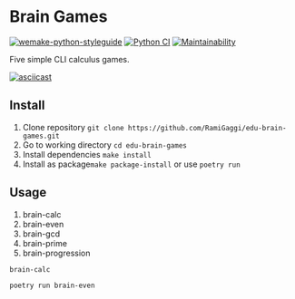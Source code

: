 # Brain Games

[![wemake-python-styleguide](https://img.shields.io/badge/style-wemake-000000.svg)](https://github.com/wemake-services/wemake-python-styleguide)
[![Python CI](https://github.com/RamiGaggi/python-project-lvl1/workflows/game-check/badge.svg)](https://github.com/RamiGaggi/python-project-lvl1/actions/workflows/game-check.yml)
[![Maintainability](https://api.codeclimate.com/v1/badges/5e03e86e41da4e9cee61/maintainability)](https://codeclimate.com/github/RamiGaggi/edu-brain-games/maintainability)

Five simple CLI calculus games.

[![asciicast](https://asciinema.org/a/4GYJ9HxRJT3zn6LX23fd6bUE0.svg)](https://asciinema.org/a/4GYJ9HxRJT3zn6LX23fd6bUE0)

## Install

1) Clone repository ```git clone https://github.com/RamiGaggi/edu-brain-games.git```
2) Go to working directory ```cd edu-brain-games```
3) Install dependencies ```make install```
4) Install as package```make package-install``` or use ```poetry run```

## Usage

1) brain-calc
2) brain-even
3) brain-gcd
4) brain-prime
5) brain-progression

```
brain-calc
```

```
poetry run brain-even
```

